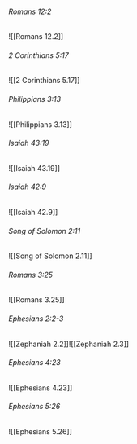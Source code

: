 ###### Romans 12:2

![[Romans 12.2]]

###### 2 Corinthians 5:17

![[2 Corinthians 5.17]]

###### Philippians 3:13

![[Philippians 3.13]]

###### Isaiah 43:19

![[Isaiah 43.19]]

###### Isaiah 42:9

![[Isaiah 42.9]]

###### Song of Solomon 2:11

![[Song of Solomon 2.11]]

###### Romans 3:25

![[Romans 3.25]]

###### Ephesians 2:2-3

![[Zephaniah 2.2]]![[Zephaniah 2.3]]

###### Ephesians 4:23

![[Ephesians 4.23]]

###### Ephesians 5:26

![[Ephesians 5.26]]